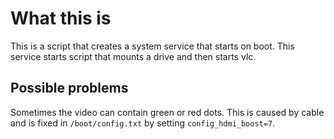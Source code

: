 # What this is
This is a script that creates a system service that starts on boot. This service starts script that mounts a drive and then starts vlc.

## Possible problems
Sometimes the video can contain green or red dots. This is caused by cable and is fixed in `/boot/config.txt` by setting `config_hdmi_boost=7`.
